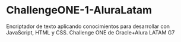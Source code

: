 # ChallengeONE-1-AluraLatam
Encriptador de texto aplicando conocimientos para desarrollar con JavaScript, HTML y CSS. Challenge ONE de Oracle+Alura LATAM G7
